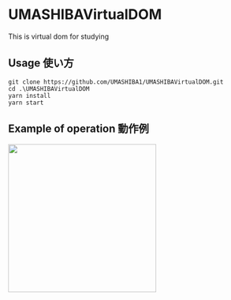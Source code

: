 # UMASHIBAVirtualDOM
This is virtual dom for studying
## Usage 使い方

```
git clone https://github.com/UMASHIBA1/UMASHIBAVirtualDOM.git
cd .\UMASHIBAVirtualDOM
yarn install
yarn start
```

## Example of operation 動作例
<img height="300px" src="https://user-images.githubusercontent.com/49422601/81475081-bfb59000-9244-11ea-8932-80ea764b914e.gif"></img>
